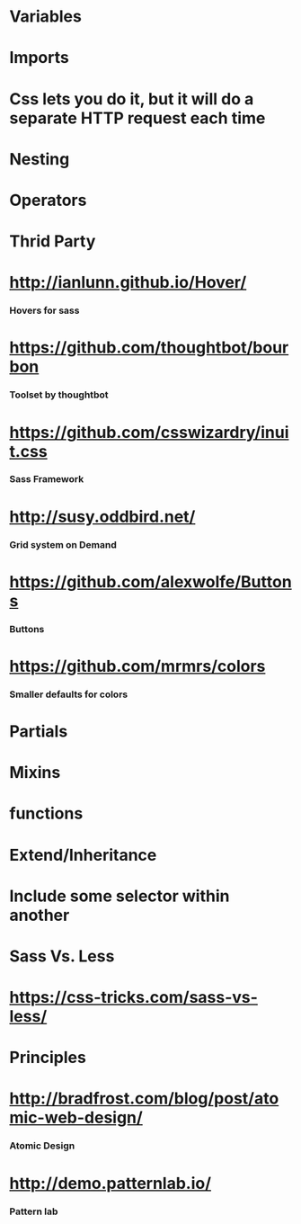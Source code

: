 # Variables
# Imports
# Css lets you do it, but it will do a separate HTTP request each time
# Nesting
# Operators
# Thrid Party
# http://ianlunn.github.io/Hover/
### Hovers for sass
# https://github.com/thoughtbot/bourbon
### Toolset by thoughtbot
# https://github.com/csswizardry/inuit.css
### Sass Framework
# http://susy.oddbird.net/
### Grid system on Demand
# https://github.com/alexwolfe/Buttons
### Buttons
# https://github.com/mrmrs/colors
### Smaller defaults for colors
# Partials
# Mixins
# functions
# Extend/Inheritance
# Include some selector within another
# Sass Vs. Less
# https://css-tricks.com/sass-vs-less/
# Principles
# http://bradfrost.com/blog/post/atomic-web-design/
### Atomic Design
# http://demo.patternlab.io/
### Pattern lab
